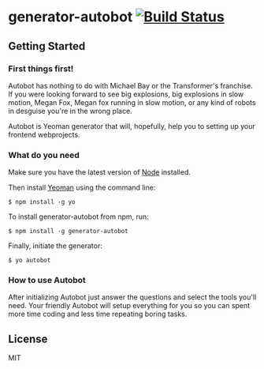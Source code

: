 # generator-autobot [![Build Status](https://secure.travis-ci.org/Marabyte/generator-autobot.png?branch=master)](https://travis-ci.org/marabyte/generator-autobot)


## Getting Started

### First things first!

Autobot has nothing to do with Michael Bay or the Transformer's franchise.
If you were looking forward to see big explosions, big explosions in slow motion, Megan Fox, Megan fox running in slow motion, or any kind of robots in desguise you're in the wrong place.

Autobot is Yeoman generator that will, hopefully, help you to setting up your frontend webprojects.

### What do you need

Make sure you have the latest version of [Node](http://nodejs.org/) installed.

Then install [Yeoman](http://yeoman.io) using the command line:

```
$ npm install -g yo
```

To install generator-autobot from npm, run:

```
$ npm install -g generator-autobot
```

Finally, initiate the generator:

```
$ yo autobot
```

### How to use Autobot

After initializing Autobot just answer the questions and select the tools you'll need.
Your friendly Autobot will setup everything for you so you can spent more time coding and less time repeating boring tasks.



## License

MIT
